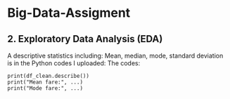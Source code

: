 # Big-Data-Assigment
## 2. Exploratory Data Analysis (EDA)
A descriptive statistics including: Mean, median, mode, standard deviation is in the Python codes I uploaded:
The codes:
```
print(df_clean.describe())
print("Mean fare:", ...)
print("Mode fare:", ...)
```

